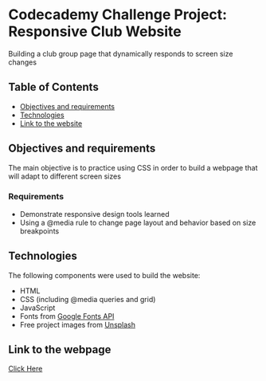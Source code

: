 # Codecademy Challenge Project: Responsive Club Website
Building a club group page that dynamically responds to screen size changes
## Table of Contents
* [Objectives and requirements](#objectives-and-requirements)
* [Technologies](#technologies)
* [Link to the website](#link-to-the-website)
## Objectives and requirements
The main objective is to practice using CSS in order to build a webpage that will adapt to different screen sizes
### Requirements
* Demonstrate responsive design tools learned
* Using a @media rule to change page layout and behavior based on size breakpoints
## Technologies
The following components were used to build the website:
* HTML
* CSS (including @media queries and grid)
* JavaScript
* Fonts from [Google Fonts API](https://fonts.google.com/)
* Free project images from [Unsplash](https://unsplash.com/)
## Link to the webpage
[Click Here](https://danielquevauvilliers.github.io/Responsive-club-website/)
